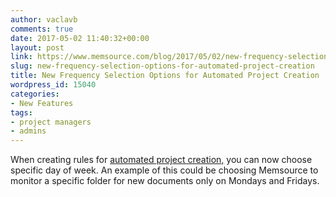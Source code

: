 ```yaml
---
author: vaclavb
comments: true
date: 2017-05-02 11:40:32+00:00
layout: post
link: https://www.memsource.com/blog/2017/05/02/new-frequency-selection-options-for-automated-project-creation/
slug: new-frequency-selection-options-for-automated-project-creation
title: New Frequency Selection Options for Automated Project Creation
wordpress_id: 15040
categories:
- New Features
tags:
- project managers
- admins
---
```


When creating rules for [automated project creation,](https://wiki.memsource.com/wiki/Automated_Project_Creation) you can now choose specific day of week. An example of this could be choosing Memsource to monitor a specific folder for new documents only on Mondays and Fridays.
